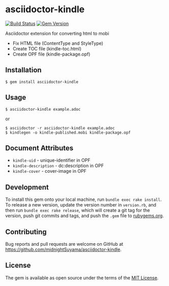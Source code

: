# asciidoctor-kindle

[![Build Status](https://travis-ci.org/midnightSuyama/asciidoctor-kindle.svg?branch=master)](https://travis-ci.org/midnightSuyama/asciidoctor-kindle)
[![Gem Version](https://badge.fury.io/rb/asciidoctor-kindle.svg)](http://badge.fury.io/rb/asciidoctor-kindle)

Asciidoctor extension for converting html to mobi

* Fix HTML file (ContentType and StyleType)
* Create TOC file (kindle-toc.html)
* Create OPF file (kindle-package.opf)

## Installation

    $ gem install asciidoctor-kindle

## Usage

    $ asciidoctor-kindle example.adoc

or

    $ asciidoctor -r asciidoctor-kindle example.adoc
    $ kindlegen -o kindle-published.mobi kindle-package.opf

## Document Attributes

* `kindle-uid` - unique-identifier in OPF
* `kindle-description` - dc:description in OPF
* `kindle-cover` - cover-image in OPF

## Development

To install this gem onto your local machine, run `bundle exec rake install`. To release a new version, update the version number in `version.rb`, and then run `bundle exec rake release`, which will create a git tag for the version, push git commits and tags, and push the `.gem` file to [rubygems.org](https://rubygems.org).

## Contributing

Bug reports and pull requests are welcome on GitHub at https://github.com/midnightSuyama/asciidoctor-kindle.

## License

The gem is available as open source under the terms of the [MIT License](http://opensource.org/licenses/MIT).
